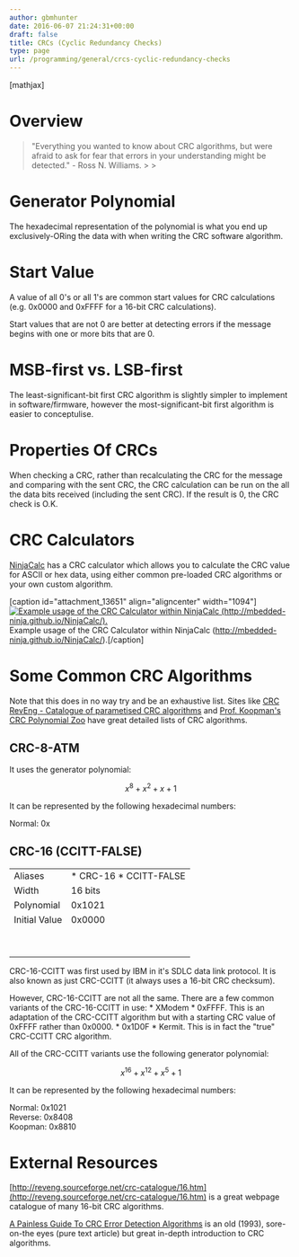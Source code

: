 ```yaml
---
author: gbmhunter
date: 2016-06-07 21:24:31+00:00
draft: false
title: CRCs (Cyclic Redundancy Checks)
type: page
url: /programming/general/crcs-cyclic-redundancy-checks
---
```


[mathjax]

# Overview

<blockquote>"Everything you wanted to know about CRC algorithms, but were afraid to ask for fear that errors in your understanding might be detected." - Ross N. Williams.
> 
> </blockquote>

# Generator Polynomial

The hexadecimal representation of the polynomial is what you end up exclusively-ORing the data with when writing the CRC software algorithm.

# Start Value

A value of all 0's or all 1's are common start values for CRC calculations (e.g. 0x0000 and 0xFFFF for a 16-bit CRC calculations).

Start values that are not 0 are better at detecting errors if the message begins with one or more bits that are 0.

# MSB-first vs. LSB-first

The least-significant-bit first CRC algorithm is slightly simpler to implement in software/firmware, however the most-significant-bit first algorithm is easier to conceptulise.

# Properties Of CRCs

When checking a CRC, rather than recalculating the CRC for the message and comparing with the sent CRC, the CRC calculation can be run on the all the data bits received (including the sent CRC). If the result is 0, the CRC check is O.K.

# CRC Calculators

[NinjaCalc](http://mbedded-ninja.github.io/NinjaCalc/) has a CRC calculator which allows you to calculate the CRC value for ASCII or hex data, using either common pre-loaded CRC algorithms or your own custom algorithm.

[caption id="attachment_13651" align="aligncenter" width="1094"][![Example usage of the CRC Calculator within NinjaCalc (http://mbedded-ninja.github.io/NinjaCalc/).](http://blog.mbedded.ninja/wp-content/uploads/2016/07/ninja-calc-crc-calculator-example.gif)
](http://blog.mbedded.ninja/wp-content/uploads/2016/07/ninja-calc-crc-calculator-example.gif) Example usage of the CRC Calculator within NinjaCalc (http://mbedded-ninja.github.io/NinjaCalc/).[/caption]

# Some Common CRC Algorithms

Note that this does in no way try and be an exhaustive list. Sites like [CRC RevEng - Catalogue of parametised CRC algorithms](http://reveng.sourceforge.net/crc-catalogue/all.htm) and [Prof. Koopman's CRC Polynomial Zoo](https://users.ece.cmu.edu/~koopman/crc/notes.html) have great detailed lists of CRC algorithms.

## CRC-8-ATM

It uses the generator polynomial:

$$ x^{8} + x^{2} + x + 1 $$

It can be represented by the following hexadecimal numbers:

Normal: 0x

## CRC-16 (CCITT-FALSE)

<table ><tbody ><tr >
<td >Aliases
</td>
<td >  * CRC-16  * CCITT-FALSE
</td></tr><tr >
<td >Width
</td>
<td >16 bits
</td></tr><tr >
<td >Polynomial
</td>
<td >0x1021
</td></tr><tr >
<td >Initial Value
</td>
<td >0x0000
</td></tr><tr >
<td > 
</td>
<td > 
</td></tr><tr >
<td > 
</td>
<td > 
</td></tr></tbody></table>

CRC-16-CCITT was first used by IBM in it's SDLC data link protocol. It is also known as just CRC-CCITT (it always uses a 16-bit CRC checksum).

However, CRC-16-CCITT are not all the same. There are a few common variants of the CRC-16-CCITT in use:  * XModem  * 0xFFFF. This is an adaptation of the CRC-CCITT algorithm but with a starting CRC value of 0xFFFF rather than 0x0000.  * 0x1D0F  * Kermit. This is in fact the "true" CRC-CCITT CRC algorithm.

All of the CRC-CCITT variants use the following generator polynomial:

$$ x^{16} + x^{12} + x^{5} + 1 $$

It can be represented by the following hexadecimal numbers:

Normal: 0x1021  
Reverse: 0x8408  
Koopman: 0x8810

# External Resources

[http://reveng.sourceforge.net/crc-catalogue/16.htm](http://reveng.sourceforge.net/crc-catalogue/16.htm) is a great webpage catalogue of many 16-bit CRC algorithms.

[A Painless Guide To CRC Error Detection Algorithms](http://www.ross.net/crc/download/crc_v3.txt) is an old (1993), sore-on-the eyes (pure text article) but great in-depth introduction to CRC algorithms. 
